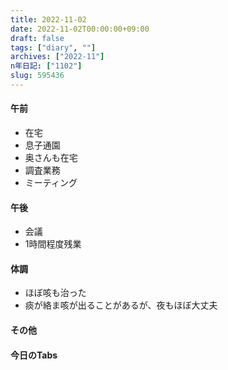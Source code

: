 ```yaml
---
title: 2022-11-02
date: 2022-11-02T00:00:00+09:00
draft: false
tags: ["diary", ""]
archives: ["2022-11"]
n年日記: ["1102"]
slug: 595436
---
```

#### 午前
- 在宅
- 息子通園
- 奥さんも在宅
- 調査業務
- ミーティング
#### 午後
- 会議
- 1時間程度残業
#### 体調
- ほぼ咳も治った
- 痰が絡ま咳が出ることがあるが、夜もほぼ大丈夫
#### その他
#### 今日のTabs